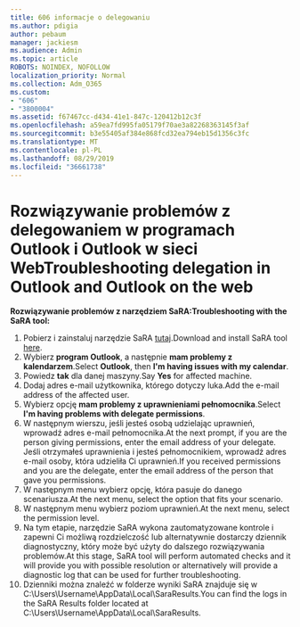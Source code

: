 ```yaml
---
title: 606 informacje o delegowaniu
ms.author: pdigia
author: pebaum
manager: jackiesm
ms.audience: Admin
ms.topic: article
ROBOTS: NOINDEX, NOFOLLOW
localization_priority: Normal
ms.collection: Adm_O365
ms.custom:
- "606"
- "3800004"
ms.assetid: f67467cc-d434-41e1-847c-120412b12c3f
ms.openlocfilehash: a59ea7fd995fa05179f70ae3a82268363145f3af
ms.sourcegitcommit: b3e55405af384e868fcd32ea794eb15d1356c3fc
ms.translationtype: MT
ms.contentlocale: pl-PL
ms.lasthandoff: 08/29/2019
ms.locfileid: "36661738"
---
```

# <a name="troubleshooting-delegation-in-outlook-and-outlook-on-the-web"></a><span data-ttu-id="649ec-102">Rozwiązywanie problemów z delegowaniem w programach Outlook i Outlook w sieci Web</span><span class="sxs-lookup"><span data-stu-id="649ec-102">Troubleshooting delegation in Outlook and Outlook on the web</span></span>

<span data-ttu-id="649ec-103">**Rozwiązywanie problemów z narzędziem SaRA:**</span><span class="sxs-lookup"><span data-stu-id="649ec-103">**Troubleshooting with the SaRA tool:**</span></span>

1. <span data-ttu-id="649ec-104">Pobierz i zainstaluj narzędzie SaRA [tutaj](https://aka.ms/SaRA-SkypeForBusinessSignIn).</span><span class="sxs-lookup"><span data-stu-id="649ec-104">Download and install SaRA tool [here](https://aka.ms/SaRA-SkypeForBusinessSignIn).</span></span>
1. <span data-ttu-id="649ec-105">Wybierz **program Outlook**, a następnie **mam problemy z kalendarzem**.</span><span class="sxs-lookup"><span data-stu-id="649ec-105">Select **Outlook**, then **I'm having issues with my calendar**.</span></span>
1. <span data-ttu-id="649ec-106">Powiedz **tak** dla danej maszyny.</span><span class="sxs-lookup"><span data-stu-id="649ec-106">Say **Yes** for affected machine.</span></span>
1. <span data-ttu-id="649ec-107">Dodaj adres e-mail użytkownika, którego dotyczy luka.</span><span class="sxs-lookup"><span data-stu-id="649ec-107">Add the e-mail address of the affected user.</span></span>
1. <span data-ttu-id="649ec-108">Wybierz opcję **mam problemy z uprawnieniami pełnomocnika**.</span><span class="sxs-lookup"><span data-stu-id="649ec-108">Select **I'm having problems with delegate permissions**.</span></span>
1. <span data-ttu-id="649ec-109">W następnym wierszu, jeśli jesteś osobą udzielając uprawnień, wprowadź adres e-mail pełnomocnika.</span><span class="sxs-lookup"><span data-stu-id="649ec-109">At the next prompt, if you are the person giving permissions, enter the email address of your delegate.</span></span> <span data-ttu-id="649ec-110">Jeśli otrzymałeś uprawnienia i jesteś pełnomocnikiem, wprowadź adres e-mail osoby, która udzieliła Ci uprawnień.</span><span class="sxs-lookup"><span data-stu-id="649ec-110">If you received permissions and you are the delegate, enter the email address of the person that gave you permissions.</span></span>
1. <span data-ttu-id="649ec-111">W następnym menu wybierz opcję, która pasuje do danego scenariusza.</span><span class="sxs-lookup"><span data-stu-id="649ec-111">At the next menu, select the option that fits your scenario.</span></span>
1. <span data-ttu-id="649ec-112">W następnym menu wybierz poziom uprawnień.</span><span class="sxs-lookup"><span data-stu-id="649ec-112">At the next menu, select the permission level.</span></span>
1. <span data-ttu-id="649ec-113">Na tym etapie, narzędzie SaRA wykona zautomatyzowane kontrole i zapewni Ci możliwą rozdzielczość lub alternatywnie dostarczy dziennik diagnostyczny, który może być użyty do dalszego rozwiązywania problemów.</span><span class="sxs-lookup"><span data-stu-id="649ec-113">At this stage, SaRA tool will perform automated checks and it will provide you with possible resolution or alternatively will provide a diagnostic log that can be used for further troubleshooting.</span></span>
1. <span data-ttu-id="649ec-114">Dzienniki można znaleźć w folderze wyniki SaRA znajduje się w C:\Users\Username\AppData\Local\SaraResults.</span><span class="sxs-lookup"><span data-stu-id="649ec-114">You can find the logs in the SaRA Results folder located at C:\Users\Username\AppData\Local\SaraResults.</span></span>
